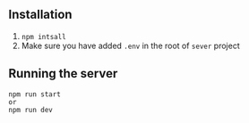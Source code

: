 ## Installation

1. `npm intsall`
2. Make sure you have added `.env` in the root of `sever` project

## Running the server

```
npm run start
or
npm run dev
```
